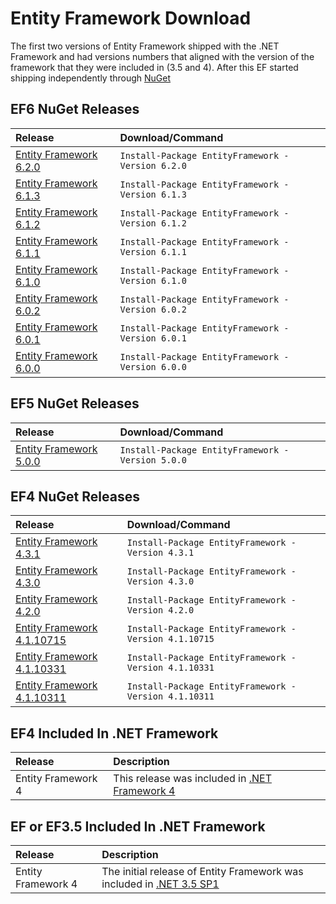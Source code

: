 # Entity Framework Download

The first two versions of Entity Framework shipped with the .NET Framework and had versions numbers that aligned with the version of the framework that they were included in (3.5 and 4). After this EF started shipping independently through [NuGet](https://www.nuget.org)

## EF6 NuGet Releases

|Release    | Download/Command  |
|:----------|:------------------|
|[Entity Framework 6.2.0](https://www.nuget.org/packages/EntityFramework/6.2.0)   |`Install-Package EntityFramework -Version 6.2.0`    |
|[Entity Framework 6.1.3](https://www.nuget.org/packages/EntityFramework/6.1.3)   |`Install-Package EntityFramework -Version 6.1.3`    |
|[Entity Framework 6.1.2](https://www.nuget.org/packages/EntityFramework/6.1.2)   |`Install-Package EntityFramework -Version 6.1.2`    |
|[Entity Framework 6.1.1](https://www.nuget.org/packages/EntityFramework/6.1.1)   |`Install-Package EntityFramework -Version 6.1.1`    |
|[Entity Framework 6.1.0](https://www.nuget.org/packages/EntityFramework/6.1.0)   |`Install-Package EntityFramework -Version 6.1.0`    |
|[Entity Framework 6.0.2](https://www.nuget.org/packages/EntityFramework/6.0.2)   |`Install-Package EntityFramework -Version 6.0.2`    |
|[Entity Framework 6.0.1](https://www.nuget.org/packages/EntityFramework/6.0.1)   |`Install-Package EntityFramework -Version 6.0.1`    |
|[Entity Framework 6.0.0](https://www.nuget.org/packages/EntityFramework/6.0.0)   |`Install-Package EntityFramework -Version 6.0.0`    |


## EF5 NuGet Releases

|Release    | Download/Command  |
|:----------|:------------------|
|[Entity Framework 5.0.0](https://www.nuget.org/packages/EntityFramework/5.0.0)   |`Install-Package EntityFramework -Version 5.0.0`    |


## EF4 NuGet Releases

|Release    | Download/Command  |
|:----------|:------------------|
|[Entity Framework 4.3.1](https://www.nuget.org/packages/EntityFramework/4.3.1)   |`Install-Package EntityFramework -Version 4.3.1`    |
|[Entity Framework 4.3.0](https://www.nuget.org/packages/EntityFramework/4.3.0)   |`Install-Package EntityFramework -Version 4.3.0`    |
|[Entity Framework 4.2.0](https://www.nuget.org/packages/EntityFramework/4.2.0)   |`Install-Package EntityFramework -Version 4.2.0`    |
|[Entity Framework 4.1.10715](https://www.nuget.org/packages/EntityFramework/4.1.10715)   |`Install-Package EntityFramework -Version 4.1.10715`    |
|[Entity Framework 4.1.10331](https://www.nuget.org/packages/EntityFramework/4.1.10331)   |`Install-Package EntityFramework -Version 4.1.10331`    |
|[Entity Framework 4.1.10311](https://www.nuget.org/packages/EntityFramework/4.1.10311)   |`Install-Package EntityFramework -Version 4.1.10311`    |


## EF4 Included In .NET Framework

|Release    | Description  |
|:----------|:------------------|
|Entity Framework 4   |This release was included in [.NET Framework 4](https://www.microsoft.com/en-US/Download/confirmation.aspx?id=17718)     |

## EF or EF3.5 Included In .NET Framework

|Release    | Description  |
|:----------|:------------------|
|Entity Framework 4   |	The initial release of Entity Framework was included in [.NET 3.5 SP1](https://www.microsoft.com/en-pk/download/details.aspx?id=21)     |

